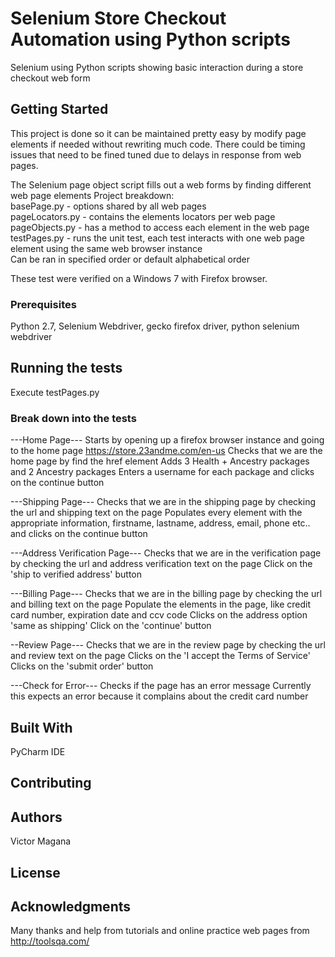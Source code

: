 # Selenium Store Checkout Automation using Python scripts

Selenium using Python scripts showing basic interaction during a store checkout web form

## Getting Started

This project is done so it can be maintained pretty easy by modify page elements if needed without rewriting much code. There could be timing issues that need to be fined tuned due to delays in response from web pages.

The Selenium page object script fills out a web forms by finding different web page elements
Project breakdown:  
basePage.py - options shared by all web pages  
pageLocators.py - contains the elements locators per web page
pageObjects.py - has a method to access each element in the web page  
testPages.py - runs the unit test, each test interacts with one web page element using the same web browser instance  
Can be ran in specified order or default alphabetical order  

These test were verified on a Windows 7 with Firefox browser.

### Prerequisites

Python 2.7, Selenium Webdriver, gecko firefox driver, python selenium webdriver

## Running the tests

Execute testPages.py

### Break down into the tests
---Home Page---
Starts by opening up a firefox browser instance and going to the home page https://store.23andme.com/en-us
Checks that we are the home page by find the href element
Adds 3 Health + Ancestry packages and 2 Ancestry packages
Enters a username for each package and clicks on the continue button

---Shipping Page---
Checks that we are in the shipping page by checking the url and shipping text on the page
Populates every element with the appropriate information, firstname, lastname, address, email, phone etc.. and clicks on the continue button

---Address Verification Page---
Checks that we are in the verification page by checking the url and address verification text on the page
Click on the 'ship to verified address' button

---Billing Page---
Checks that we are in the billing page by checking the url and billing text on the page
Populate the elements in the page, like credit card number, expiration date and ccv code
Clicks on the address option 'same as shipping'
Click on the 'continue' button

--Review Page---
Checks that we are in the review page by checking the url and review text on the page
Clicks on the 'I accept the Terms of Service'
Clicks on the 'submit order' button

---Check for Error---
Checks if the page has an error message
Currently this expects an error because it complains about the credit card number


## Built With

PyCharm IDE

## Contributing


## Authors

Victor Magana

## License


## Acknowledgments

Many thanks and help from tutorials and online practice web pages from http://toolsqa.com/